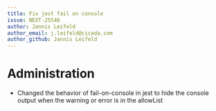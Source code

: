 ```yaml
---
title: Fix jest fail on console
issue: NEXT-25546
author: Jannis Leifeld
author_email: j.leifeld@cicada.com
author_github: Jannis Leifeld
---
```

# Administration
* Changed the behavior of fail-on-console in jest to hide the console output when the warning or error is in the allowList
